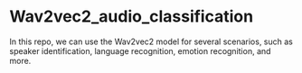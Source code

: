 # Wav2vec2_audio_classification
In this repo, we can use the Wav2vec2 model for several scenarios, such as speaker identification, language recognition, emotion recognition, and more. 
